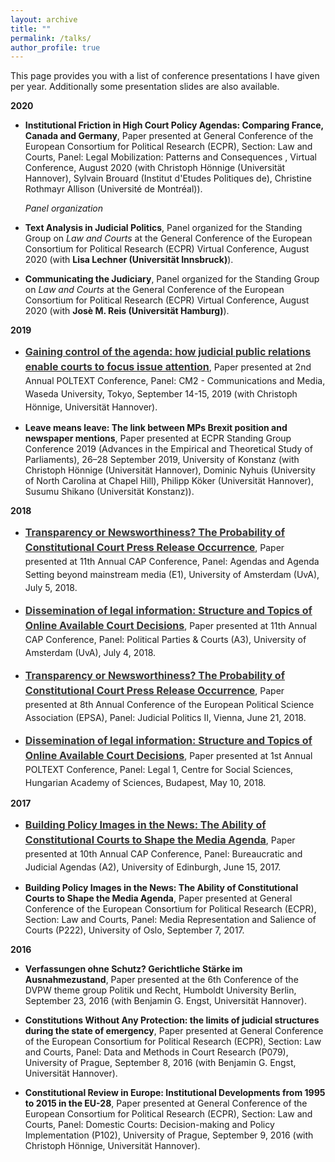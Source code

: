 ```yaml
---
layout: archive
title: ""
permalink: /talks/
author_profile: true
---
```


This page provides you with a list of conference presentations I have given per year. Additionally some presentation slides are also available.


<b>2020</b>


- <b>Institutional Friction in High Court Policy Agendas: Comparing France, Canada and Germany</b>, Paper presented at General Conference of the European Consortium for Political Research (ECPR), Section: Law and Courts, Panel: Legal Mobilization: Patterns and Consequences , Virtual Conference, August 2020 (with Christoph Hönnige (Universität Hannover), Sylvain Brouard (Institut d'Etudes Politiques de), Christine Rothmayr Allison (Université de Montréal)).

     <i>Panel organization</i>

- <b>Text Analysis in Judicial Politics</b>, Panel organized for the Standing Group on <i>Law and Courts</i> at the General Conference of the European Consortium for Political Research (ECPR) Virtual Conference, August 2020 (with <b>Lisa Lechner (Universität Innsbruck)</b>).
  
 - <b>Communicating the Judiciary</b>, Panel organized for the Standing Group on <i>Law and Courts</i> at the General Conference of the European Consortium for Political Research (ECPR) Virtual Conference, August 2020 (with <b>Josè M. Reis (Universität Hamburg)</b>).
  
<b>2019</b>

- <p style="line-height: 1.5;" align="left"><span style="font-size: big;"><a style="line-height: 1.5;" href="http://phimeyer.github.io/files/Meyer_POLTEXT_CourtAgenda.pdf"><span style="color: #333333;"><span style="font-size: medium;"><b>Gaining control of the agenda: how judicial public relations enable courts to focus issue attention</b></span></span></a>, Paper presented at 2nd Annual POLTEXT Conference, Panel: CM2 - Communications and Media, Waseda University, Tokyo, September 14-15, 2019 (with Christoph Hönnige, Universität Hannover).
     
- <b>Leave means leave: The link between MPs Brexit position and newspaper mentions</b>, Paper presented at ECPR Standing Group Conference 2019 (Advances in the Empirical and Theoretical Study of Parliaments), 26–28 September 2019, University of Konstanz (with Christoph Hönnige (Universität Hannover), Dominic Nyhuis (University of North Carolina at Chapel Hill), Philipp Köker (Universität Hannover), Susumu Shikano (Universität Konstanz)).

<b>2018</b>

- <p style="line-height: 1.5;" align="left"><span style="font-size: big;"><a style="line-height: 1.5;" href="http://phimeyer.github.io/files/Meyer_CAP_Transparency_Newsworthiness.pdf"><span style="color: #333333;"><span style="font-size: medium;"><b>Transparency or Newsworthiness? The Probability of Constitutional Court Press Release Occurrence</b></span></span></a>, Paper presented at 11th Annual CAP Conference, Panel: Agendas and Agenda Setting beyond mainstream media (E1), University of Amsterdam (UvA), July 5, 2018.

- <p style="line-height: 1.5;" align="left"><span style="font-size: big;"><a style="line-height: 1.5;" href="http://phimeyer.github.io/files/Meyer_CAP_Dissemination_of_Information.pdf"><span style="color: #333333;"><span style="font-size: medium;"><b>Dissemination of legal information: Structure and Topics of Online Available Court Decisions</b></span></span></a>, Paper presented at 11th Annual CAP Conference, Panel: Political Parties & Courts (A3), University of Amsterdam (UvA), July 4, 2018.

- <p style="line-height: 1.5;" align="left"><span style="font-size: big;"><a style="line-height: 1.5;" href="http://phimeyer.github.io/files/Meyer_EPSA_Transparency_Newsworthiness.pdf"><span style="color: #333333;"><span style="font-size: medium;"><b>Transparency or Newsworthiness? The Probability of Constitutional Court Press Release Occurrence</b></span></span></a>, Paper presented at 8th Annual Conference of the European Political Science Association (EPSA), Panel: Judicial Politics II, Vienna, June 21, 2018.

- <p style="line-height: 1.5;" align="left"><span style="font-size: big;"><a style="line-height: 1.5;" href="http://phimeyer.github.io/files/Meyer_POLTEXT_Dissemination_of_Information.pdf"><span style="color: #333333;"><span style="font-size: medium;"><b>Dissemination of legal information: Structure and Topics of Online Available Court Decisions</b></span></span></a>, Paper presented at 1st Annual POLTEXT Conference, Panel: Legal 1, Centre for Social Sciences, Hungarian Academy of Sciences, Budapest, May 10, 2018.

<b>2017</b>

- <p style="line-height: 1.5;" align="left"><span style="font-size: big;"><a style="line-height: 1.5;" href="http://phimeyer.github.io/files/Building%20Policy%20Images.pdf"><span style="color: #333333;"><span style="font-size: medium;"><b>Building Policy Images in the News: The Ability of Constitutional Courts to Shape the Media Agenda</b></span></span></a>, Paper presented at 10th Annual CAP Conference, Panel: Bureaucratic and Judicial Agendas (A2), University of Edinburgh, June 15, 2017.

- <b>Building Policy Images in the News: The Ability of Constitutional Courts to Shape the Media Agenda</b>, Paper presented at General Conference of the European Consortium for Political Research (ECPR), Section: Law and Courts, Panel: Media Representation and Salience of Courts (P222), University of Oslo, September 7, 2017.

<b>2016</b>

- <b>Verfassungen ohne Schutz? Gerichtliche Stärke im Ausnahmezustand</b>, Paper presented at the 6th Conference of the DVPW theme group Politik und Recht, Humboldt University Berlin, September 23, 2016 (with Benjamin G. Engst, Universität Hannover).
- <b>Constitutions Without Any Protection: the limits of judicial structures during the state of emergency</b>, Paper presented at General Conference of the European Consortium for Political Research (ECPR), Section: Law and Courts, Panel: Data and Methods in Court Research (P079), University of Prague, September 8, 2016 (with Benjamin G. Engst, Universität Hannover).

- <b>Constitutional Review in Europe: Institutional Developments from 1995 to 2015 in the EU-28</b>, Paper presented at General Conference of the European Consortium for Political Research (ECPR), Section: Law and Courts, Panel: Domestic Courts: Decision-making and Policy Implementation (P102), University of Prague, September 9, 2016 (with Christoph Hönnige, Universität Hannover).
